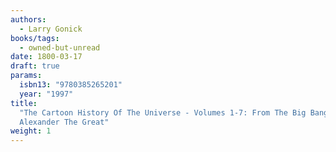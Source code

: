 ```yaml
---
authors:
  - Larry Gonick
books/tags:
  - owned-but-unread
date: 1800-03-17
draft: true
params:
  isbn13: "9780385265201"
  year: "1997"
title:
  "The Cartoon History Of The Universe - Volumes 1-7: From The Big Bang To
  Alexander The Great"
weight: 1
---
```


<!--more-->
